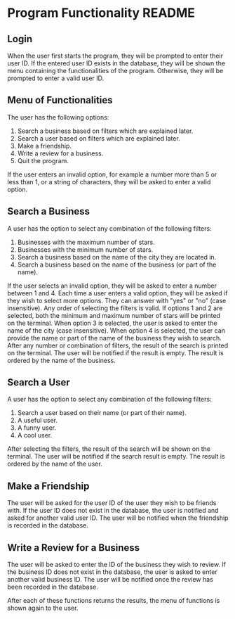 # Program Functionality README

## Login
When the user first starts the program, they will be prompted to enter their user ID. If the entered user ID exists in the database, they will be shown the menu containing the functionalities of the program. Otherwise, they will be prompted to enter a valid user ID.

## Menu of Functionalities
The user has the following options:
1. Search a business based on filters which are explained later.
2. Search a user based on filters which are explained later.
3. Make a friendship.
4. Write a review for a business.
5. Quit the program.

If the user enters an invalid option, for example a number more than 5 or less than 1, or a string of characters, they will be asked to enter a valid option.

## Search a Business
A user has the option to select any combination of the following filters:
1. Businesses with the maximum number of stars.
2. Businesses with the minimum number of stars.
3. Search a business based on the name of the city they are located in.
4. Search a business based on the name of the business (or part of the name).

If the user selects an invalid option, they will be asked to enter a number between 1 and 4. Each time a user enters a valid option, they will be asked if they wish to select more options. They can answer with "yes" or "no" (case insensitive). Any order of selecting the filters is valid. If options 1 and 2 are selected, both the minimum and maximum number of stars will be printed on the terminal. When option 3 is selected, the user is asked to enter the name of the city (case insensitive). When option 4 is selected, the user can provide the name or part of the name of the business they wish to search. After any number or combination of filters, the result of the search is printed on the terminal. The user will be notified if the result is empty. The result is ordered by the name of the business.

## Search a User
A user has the option to select any combination of the following filters:
1. Search a user based on their name (or part of their name).
2. A useful user.
3. A funny user.
4. A cool user.

After selecting the filters, the result of the search will be shown on the terminal. The user will be notified if the search result is empty. The result is ordered by the name of the user.

## Make a Friendship
The user will be asked for the user ID of the user they wish to be friends with. If the user ID does not exist in the database, the user is notified and asked for another valid user ID. The user will be notified when the friendship is recorded in the database.

## Write a Review for a Business
The user will be asked to enter the ID of the business they wish to review. If the business ID does not exist in the database, the user is asked to enter another valid business ID. The user will be notified once the review has been recorded in the database.

After each of these functions returns the results, the menu of functions is shown again to the user.
